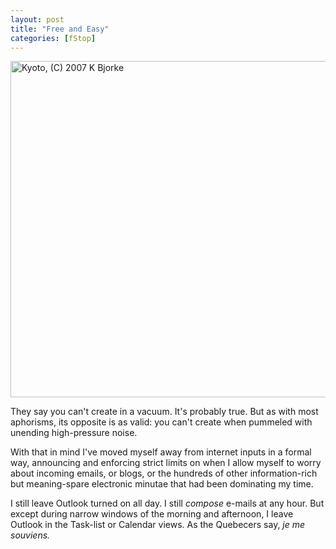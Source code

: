 ```yaml
---
layout: post
title: "Free and Easy"
categories: [fStop]
---
```

<img title="Kyoto, (C) 2007 K Bjorke" src="http://www.botzilla.com/blog/pix2007/IMG_5476.jpg" width="807" height="538" border="0" />

They say you can't create in a vacuum. It's probably true. But as with most aphorisms, its opposite is as valid: you can't create when pummeled with unending high-pressure noise.

With that in mind I've moved myself away from internet inputs in a formal way, announcing and enforcing strict limits on when I allow myself to worry about incoming emails, or blogs, or the hundreds of other information-rich but meaning-spare electronic minutae that had been dominating my time.

I still leave Outlook turned on all day. I still <i>compose</i> e-mails at any hour. But except during narrow windows of the morning and afternoon, I leave Outlook in the Task-list or Calendar views. As the Quebecers say, <i>je me souviens.</i> 


